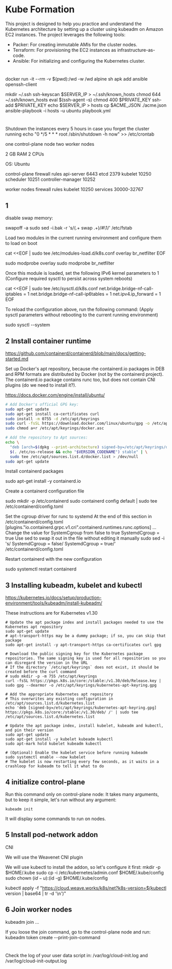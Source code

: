 # Kube Formation

This project is designed to help you practice and understand the Kubernetes architecture by setting up a cluster using kubeadm on Amazon EC2 instances. The project leverages the following tools:

- Packer: For creating immutable AMIs for the cluster nodes.
- Terraform: For provisioning the EC2 instances as infrastructure-as-code.
- Ansible: For initializing and configuring the Kubernetes cluster.

#

docker run -it --rm -v $(pwd):/wd -w /wd alpine sh
apk add ansible openssh-client

mkdir ~/.ssh
ssh-keyscan $SERVER_IP > ~/.ssh/known_hosts
chmod 644 ~/.ssh/known_hosts
eval $(ssh-agent -s)
chmod 400 $PRIVATE_KEY
ssh-add $PRIVATE_KEY
echo $SERVER_IP > hosts
cp $ACME_JSON ./acme.json
ansible-playbook -i hosts -u ubuntu playbook.yml

#

Shutdown the instances every 5 hours in case you forget the cluster running
echo "0 */5 * * * root /sbin/shutdown -h now" >> /etc/crontab

one control-plane node
two worker nodes

2 GB RAM
2 CPUs

OS: Ubuntu

control-plane firewall rules
api-server          6443
etcd                2379
kubelet             10250
scheduler           10251
controller-manager  10252

worker nodes firewall rules
kubelet             10250
services            30000-32767

## 1

disable swap memory:

swapoff -a
sudo sed -i.bak -r 's/(.+ swap .+)/#\1/' /etc/fstab

<!-- be sure that br_netfilter module is loaded:

lsmod | grep br_netfilter

If the module name don't display in the previous command output, run the following command to load the module:

sudo modprobe br_netfilter -->

Load two modules in the current running environment and configure them to load on boot

cat <<EOF | sudo tee /etc/modules-load.d/k8s.conf
overlay
br_netfilter
EOF

sudo modprobe overlay
sudo modprobe br_netfilter

Once this module is loaded, set the following IPv6 kernel parameters to 1
(Configure required sysctl to persist across system reboots)

cat <<EOF | sudo tee /etc/sysctl.d/k8s.conf
net.bridge.bridge-nf-call-iptables  = 1
net.bridge.bridge-nf-call-ip6tables = 1
net.ipv4.ip_forward                 = 1
EOF

To reload the configuration above, run the following command:
(Apply sysctl parameters without rebooting to the current running environment)

sudo sysctl --system

## 2 Install container runtime

https://github.com/containerd/containerd/blob/main/docs/getting-started.md

Set up Docker's apt repository, because rhe containerd.io packages in DEB and RPM formats are distributed by Docker (not by the containerd project).
The containerd.io package contains runc too, but does not contain CNI plugins (do we need to install it?).

https://docs.docker.com/engine/install/ubuntu/

```bash
# Add Docker's official GPG key:
sudo apt-get update
sudo apt-get install ca-certificates curl
sudo install -m 0755 -d /etc/apt/keyrings
sudo curl -fsSL https://download.docker.com/linux/ubuntu/gpg -o /etc/apt/keyrings/docker.asc
sudo chmod a+r /etc/apt/keyrings/docker.asc

# Add the repository to Apt sources:
echo \
  "deb [arch=$(dpkg --print-architecture) signed-by=/etc/apt/keyrings/docker.asc] https://download.docker.com/linux/ubuntu \
  $(. /etc/os-release && echo "$VERSION_CODENAME") stable" | \
  sudo tee /etc/apt/sources.list.d/docker.list > /dev/null
sudo apt-get update
```

Install containerd packages

sudo apt-get install -y containerd.io

Create a containerd configuration file

sudo mkdir -p /etc/containerd
sudo containerd config default | sudo tee /etc/containerd/config.toml

Set the cgroup driver for runc to systemd
At the end of this section in /etc/containerd/config.toml
      [plugins."io.containerd.grpc.v1.cri".containerd.runtimes.runc.options]
      ...
Change the value for SystemCgroup from false to true
            SystemdCgroup = true
Use sed to swap it out in the file without editing it manually
sudo sed -i 's/            SystemdCgroup = false/            SystemdCgroup = true/' /etc/containerd/config.toml

Restart containerd with the new configuration

sudo systemctl restart containerd

## 3 Installing kubeadm, kubelet and kubectl

https://kubernetes.io/docs/setup/production-environment/tools/kubeadm/install-kubeadm/

These instructions are for Kubernetes v1.30

```shell
# Update the apt package index and install packages needed to use the Kubernetes apt repository
sudo apt-get update
# apt-transport-https may be a dummy package; if so, you can skip that package
sudo apt-get install -y apt-transport-https ca-certificates curl gpg

# Download the public signing key for the Kubernetes package repositories. The same signing key is used for all repositories so you can disregard the version in the URL
# If the directory `/etc/apt/keyrings` does not exist, it should be created before the curl command
# sudo mkdir -p -m 755 /etc/apt/keyrings
curl -fsSL https://pkgs.k8s.io/core:/stable:/v1.30/deb/Release.key | sudo gpg --dearmor -o /etc/apt/keyrings/kubernetes-apt-keyring.gpg

# Add the appropriate Kubernetes apt repository
# This overwrites any existing configuration in /etc/apt/sources.list.d/kubernetes.list
echo 'deb [signed-by=/etc/apt/keyrings/kubernetes-apt-keyring.gpg] https://pkgs.k8s.io/core:/stable:/v1.30/deb/ /' | sudo tee /etc/apt/sources.list.d/kubernetes.list

# Update the apt package index, install kubelet, kubeadm and kubectl, and pin their version
sudo apt-get update
sudo apt-get install -y kubelet kubeadm kubectl
sudo apt-mark hold kubelet kubeadm kubectl

# (Optional) Enable the kubelet service before running kubeadm
sudo systemctl enable --now kubelet
# The kubelet is now restarting every few seconds, as it waits in a crashloop for kubeadm to tell it what to do
```

<!-- OLD

sudo apt-get update && sudo apt-get install -y apt-transport-https curl

curl -s https://packages.cloud.google.com/apt/doc/apt-key.gpg | sudo apt-key add -

cat <<EOF | sudo tee /etc/apt/sources.list.d/kubernetes.list
deb https://apt.kubernetes.io/ kubernetes-xenial main
EOF

sudo apt-get update
sudo apt-get install -y kubelet kubeadm kubectl
sudo apt-mark hold kubelet kubeadm kubectl

Enable and start kubelet service:

sudo systemctl daemon-reload
sudo systemctl enable kubelet
sudo systemctl restart kubelet
sudo systemctl status kubelet -->

## 4 initialize control-plane

Run this command only on control-plane node:
It takes many arguments, but to keep it simple, let's run without any argument:

```shell
kubeadm init
```

It will display some commands to run on nodes.

## 5 Install pod-network addon

CNI

We will use the Weavenet CNI plugin

We will use kubectl to install the addon, so let's configure it first:
mkdir -p $HOME/.kube
sudo cp -i /etc/kubernetes/admin.conf $HOME/.kube/config
sudo chown $(id -u):$(id -g) $HOME/.kube/config

kubectl apply -f "https://cloud.weave.works/k8s/net?k8s-version=$(kubectl version | base64 | tr -d '\n')"

## 6 Join worker nodes

kubeadm join ...

If you loose the join command, go to the control-plane node and run:
kubeadm token create --print-join-command

#

Check the log of your user data script in:
/var/log/cloud-init.log and
/var/log/cloud-init-output.log
